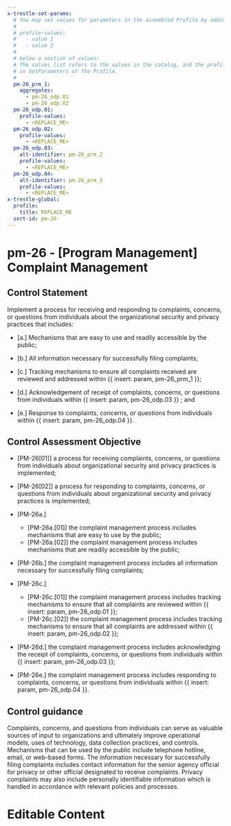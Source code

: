 ```yaml
---
x-trestle-set-params:
  # You may set values for parameters in the assembled Profile by adding
  #
  # profile-values:
  #   - value 1
  #   - value 2
  #
  # below a section of values:
  # The values list refers to the values in the catalog, and the profile-values represent values
  # in SetParameters of the Profile.
  #
  pm-26_prm_1:
    aggregates:
      - pm-26_odp.01
      - pm-26_odp.02
  pm-26_odp.01:
    profile-values:
      - <REPLACE_ME>
  pm-26_odp.02:
    profile-values:
      - <REPLACE_ME>
  pm-26_odp.03:
    alt-identifier: pm-26_prm_2
    profile-values:
      - <REPLACE_ME>
  pm-26_odp.04:
    alt-identifier: pm-26_prm_3
    profile-values:
      - <REPLACE_ME>
x-trestle-global:
  profile:
    title: REPLACE_ME
  sort-id: pm-26
---
```


# pm-26 - \[Program Management\] Complaint Management

## Control Statement

Implement a process for receiving and responding to complaints, concerns, or questions from individuals about the organizational security and privacy practices that includes:

- \[a.\] Mechanisms that are easy to use and readily accessible by the public;

- \[b.\] All information necessary for successfully filing complaints;

- \[c.\] Tracking mechanisms to ensure all complaints received are reviewed and addressed within {{ insert: param, pm-26_prm_1 }};

- \[d.\] Acknowledgement of receipt of complaints, concerns, or questions from individuals within {{ insert: param, pm-26_odp.03 }} ; and

- \[e.\] Response to complaints, concerns, or questions from individuals within {{ insert: param, pm-26_odp.04 }}.

## Control Assessment Objective

- \[PM-26[01]\] a process for receiving complaints, concerns, or questions from individuals about organizational security and privacy practices is implemented;

- \[PM-26[02]\] a process for responding to complaints, concerns, or questions from individuals about organizational security and privacy practices is implemented;

- \[PM-26a.\]

  - \[PM-26a.[01]\] the complaint management process includes mechanisms that are easy to use by the public;
  - \[PM-26a.[02]\] the complaint management process includes mechanisms that are readily accessible by the public;

- \[PM-26b.\] the complaint management process includes all information necessary for successfully filing complaints;

- \[PM-26c.\]

  - \[PM-26c.[01]\] the complaint management process includes tracking mechanisms to ensure that all complaints are reviewed within {{ insert: param, pm-26_odp.01 }};
  - \[PM-26c.[02]\] the complaint management process includes tracking mechanisms to ensure that all complaints are addressed within {{ insert: param, pm-26_odp.02 }};

- \[PM-26d.\] the complaint management process includes acknowledging the receipt of complaints, concerns, or questions from individuals within {{ insert: param, pm-26_odp.03 }};

- \[PM-26e.\] the complaint management process includes responding to complaints, concerns, or questions from individuals within {{ insert: param, pm-26_odp.04 }}.

## Control guidance

Complaints, concerns, and questions from individuals can serve as valuable sources of input to organizations and ultimately improve operational models, uses of technology, data collection practices, and controls. Mechanisms that can be used by the public include telephone hotline, email, or web-based forms. The information necessary for successfully filing complaints includes contact information for the senior agency official for privacy or other official designated to receive complaints. Privacy complaints may also include personally identifiable information which is handled in accordance with relevant policies and processes.

# Editable Content

<!-- Make additions and edits below -->
<!-- The above represents the contents of the control as received by the profile, prior to additions. -->
<!-- If the profile makes additions to the control, they will appear below. -->
<!-- The above markdown may not be edited but you may edit the content below, and/or introduce new additions to be made by the profile. -->
<!-- If there is a yaml header at the top, parameter values may be edited. Use --set-parameters to incorporate the changes during assembly. -->
<!-- The content here will then replace what is in the profile for this control, after running profile-assemble. -->
<!-- The current profile has no added parts for this control, but you may add new ones here. -->
<!-- Each addition must have a heading either of the form ## Control my_addition_name -->
<!-- or ## Part a. (where the a. refers to one of the control statement labels.) -->
<!-- "## Control" parts are new parts added after the statement part. -->
<!-- "## Part" parts are new parts added into the top-level statement part with that label. -->
<!-- Subparts may be added with nested hash levels of the form ### My Subpart Name -->
<!-- underneath the parent ## Control or ## Part being added -->
<!-- See https://ibm.github.io/compliance-trestle/tutorials/ssp_profile_catalog_authoring/ssp_profile_catalog_authoring for guidance. -->
